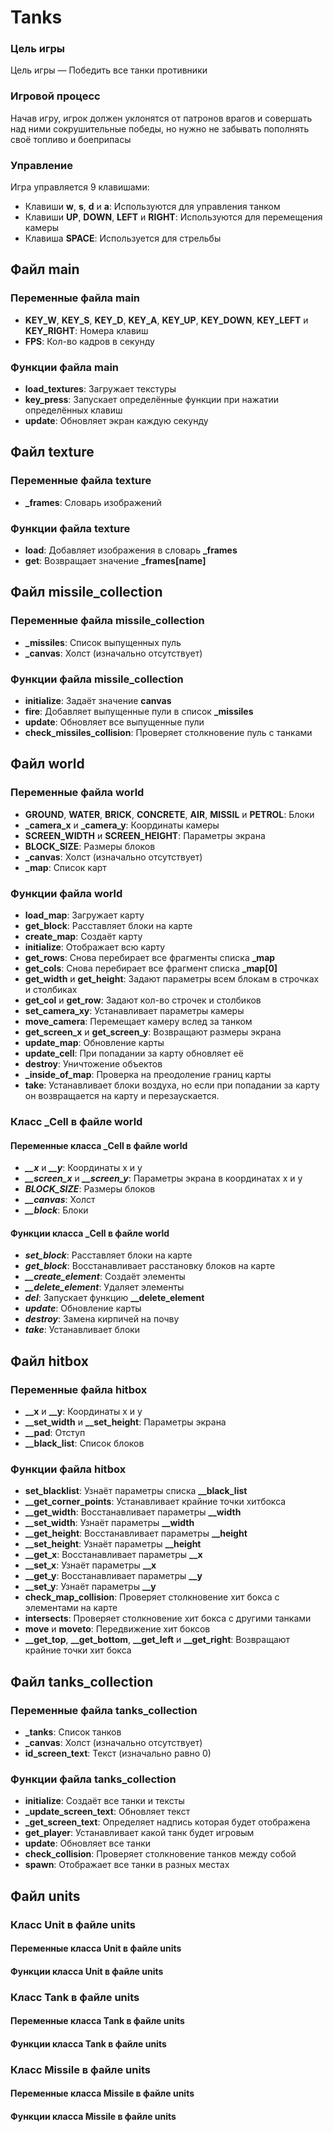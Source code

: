 # Tanks

### Цель игры
Цель игры — Победить все танки противники

### Игровой процесс
Начав игру, игрок должен уклонятся от патронов врагов и совершать над ними сокрушительные победы, но нужно не забывать пополнять своё топливо и боеприпасы

### Управление
Игра управляется 9 клавишами:

- Клавиши **w**, **s**, **d** и **a**: Используются для управления танком
- Клавиши **UP**, **DOWN**, **LEFT** и **RIGHT**: Используются для перемещения камеры
- Клавиша **SPACE**: Используется для стрельбы

## Файл main
### Переменные файла main
- **KEY_W**, **KEY_S**, **KEY_D**, **KEY_A**, **KEY_UP**, **KEY_DOWN**, **KEY_LEFT** и **KEY_RIGHT**: Номера клавиш
- **FPS**: Кол-во кадров в секунду

### Функции файла main
- **load_textures**: Загружает текстуры
- **key_press**: Запускает определённые функции при нажатии определённых клавиш
- **update**: Обновляет экран каждую секунду

## Файл texture
### Переменные файла texture
- **_frames**: Словарь изображений

### Функции файла texture
- **load**: Добавляет изображения в словарь **_frames**
- **get**: Возвращает значение **_frames[name]**

## Файл missile_collection
### Переменные файла missile_collection
- **_missiles**: Список выпущенных пуль
- **_canvas**: Холст (изначально отсутствует)

### Функции файла missile_collection
- **initialize**: Задаёт значение **canvas**
- **fire**: Добавляет выпущенные пули в список **_missiles**
- **update**: Обновляет все выпущенные пули
- **check_missiles_collision**: Проверяет столкновение пуль с танками

## Файл world
### Переменные файла world
- **GROUND**, **WATER**, **BRICK**, **CONCRETE**, **AIR**, **MISSIL** и **PETROL**: Блоки
- **_camera_x** и **_camera_y**: Координаты камеры
- **SCREEN_WIDTH** и **SCREEN_HEIGHT**: Параметры экрана
- **BLOCK_SIZE**: Размеры блоков
- **_canvas**: Холст (изначально отсутствует)
- **_map**: Список карт

### Функции файла world
- **load_map**: Загружает карту
- **get_block**: Расставляет блоки на карте
- **create_map**: Создаёт карту
- **initialize**: Отображает всю карту
- **get_rows**: Снова перебирает все фрагменты списка **_map**
- **get_cols**: Снова перебирает все фрагмент списка **_map[0]**
- **get_width** и **get_height**: Задают параметры всем блокам в строчках и столбиках
- **get_col** и **get_row**: Задают кол-во строчек и столбиков
- **set_camera_xy**: Устанавливает параметры камеры
- **move_camera**: Перемещает камеру вслед за танком
- **get_screen_x** и **get_screen_y**: Возвращают размеры экрана
- **update_map**: Обновление карты
- **update_cell**: При попадании за карту обновляет её
- **destroy**: Уничтожение объектов
- **_inside_of_map**: Проверка на преодоление границ карты
- **take**: Устанавливает блоки воздуха, но если при попадании за карту он возвращается на карту и перезаускается.

### Класс _Cell в файле world
#### Переменные класса _Cell в файле world
- ***__x*** и ***__y***: Координаты x и y
- ***__screen_x*** и ***__screen_y***: Параметры экрана в координатах x и y
- ***BLOCK_SIZE***: Размеры блоков
- ***__canvas***: Холст
- ***__block***: Блоки

#### Функции класса _Cell в файле world
- ***set_block***: Расставляет блоки на карте
- ***get_block***: Восстанавливает расстановку блоков на карте
- ***__create_element***: Создаёт элементы
- ***__delete_element***: Удаляет элементы
- ***__del__***: Запускает функцию **__delete_element**
- ***update***: Обновление карты
- ***destroy***: Замена кирпичей на почву
- ***take***: Устанавливает блоки

## Файл hitbox
### Переменные файла hitbox
- **__x** и **__y**: Координаты x и y
- **__set_width** и **__set_height**: Параметры экрана
- **__pad**: Отступ
- **__black_list**: Список блоков
### Функции файла hitbox
- **set_blacklist**: Узнаёт параметры списка **__black_list**
- **__get_corner_points**: Устанавливает крайние точки хитбокса
- **__get_width**: Восстанавливает параметры **__width**
- **__set_width**: Узнаёт параметры **__width**
- **__get_height**: Восстанавливает параметры **__height**
- **__set_height**: Узнаёт параметры **__height**
- **__get_x**: Восстанавливает параметры **__x**
- **__set_x**: Узнаёт параметры **__x**
- **__get_y**: Восстанавливает параметры **__y**
- **__set_y**: Узнаёт параметры **__y**
- **check_map_collision**: Проверяет столкновение хит бокса с элементами на карте
- **intersects**: Проверяет столкновение хит бокса с другими танками
- **move** и **moveto**: Передвижение хит боксов
- **__get_top**, **__get_bottom**, **__get_left** и **__get_right**: Возвращают крайние точки хит бокса

## Файл tanks_collection
### Переменные файла tanks_collection
- **_tanks**: Список танков
- **_canvas**: Холст (изначально отсутствует)
- **id_screen_text**: Текст (изначально равно 0)
### Функции файла tanks_collection
- **initialize**: Создаёт все танки и тексты
- **_update_screen_text**: Обновляет текст
- **_get_screen_text**: Определяет надпись которая будет отображена
- **get_player**: Устанавливает какой танк будет игровым
- **update**: Обновляет все танки
- **check_collision**: Проверяет столкновение танков между собой
- **spawn**: Отображает все танки в разных местах

## Файл units
### Класс Unit в файле units
#### Переменные класса Unit в файле units
#### Функции класса Unit в файле units
### Класс Tank в файле units
#### Переменные класса Tank в файле units
#### Функции класса Tank в файле units
### Класс Missile в файле units
#### Переменные класса Missile в файле units
#### Функции класса Missile в файле units